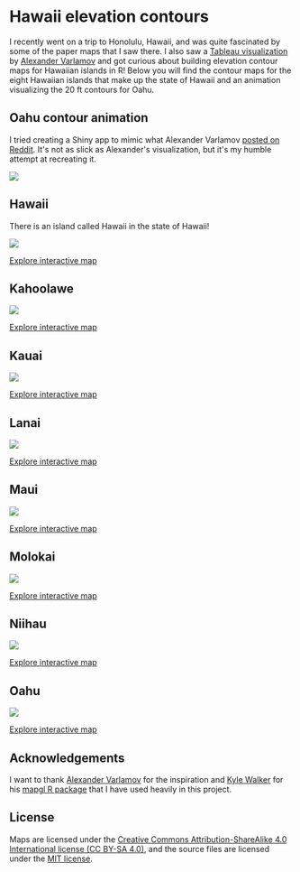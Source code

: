 # Hawaii elevation contours

I recently went on a trip to Honolulu, Hawaii, and was quite fascinated by some of the paper maps that I saw there. I also saw a [Tableau visualization](https://public.tableau.com/app/profile/alexandervar/viz/Hawaii_elevation/HawaiiElevation) by [Alexander Varlamov](https://www.linkedin.com/in/alexander-varlamov-8359054a/) and got curious about building elevation contour maps for Hawaiian islands in R! Below you will find the contour maps for the eight Hawaiian islands that make up the state of Hawaii and an animation visualizing the 20 ft contours for Oahu.

## Oahu contour animation

I tried creating a Shiny app to mimic what Alexander Varlamov [posted on Reddit](https://www.reddit.com/r/dataisbeautiful/comments/m0aztx/oc_elevation_lines_of_oahu_hawaii/). It's not as slick as Alexander's visualization, but it's my humble attempt at recreating it.

![](previews/oahu-contour-anim.gif)

## Hawaii

There is an island called Hawaii in the state of Hawaii!

![](previews/hawaii.jpg)

[Explore interactive map](maps/hawaii.html)

## Kahoolawe

![](previews/kahoolawe.jpg)

[Explore interactive map](maps/kahoolawe.html)

## Kauai

![](previews/kauai.jpg)

[Explore interactive map](maps/kauai.html)

## Lanai

![](previews/lanai.jpg)

[Explore interactive map](maps/lanai.html)

## Maui

![](previews/maui.jpg)

[Explore interactive map](maps/maui.html)

## Molokai

![](previews/molokai.jpg)

[Explore interactive map](maps/molokai.html)

## Niihau

![](previews/niihau.jpg)

[Explore interactive map](maps/niihau.html)

## Oahu

![](previews/oahu.jpg)

[Explore interactive map](maps/oahu.html)

## Acknowledgements

I want to thank [Alexander Varlamov](https://www.linkedin.com/in/alexander-varlamov-8359054a/) for the inspiration and [Kyle Walker](https://www.linkedin.com/in/walkerke/) for his [mapgl R package](https://walker-data.com/mapgl/) that I have used heavily in this project.

## License

Maps are licensed under the [Creative Commons Attribution-ShareAlike 4.0 International license (CC BY-SA 4.0)](https://creativecommons.org/licenses/by-sa/4.0/), and the source files are licensed under the [MIT license](https://ashirwad-barnwal.mit-license.org/).

